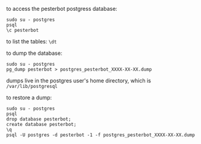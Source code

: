 to access the pesterbot postgress database:

```
sudo su - postgres
psql
\c pesterbot
```

to list the tables: `\dt`

to dump the database: 

```
sudo su - postgres
pg_dump pesterbot > postgres_pesterbot_XXXX-XX-XX.dump
```

dumps live in the postgres user's home directory, which is `/var/lib/postgresql`

to restore a dump:

```
sudo su - postgres
psql
drop database pesterbot;
create database pesterbot;
\q
psql -U postgres -d pesterbot -1 -f postgres_pesterbot_XXXX-XX-XX.dump
```
